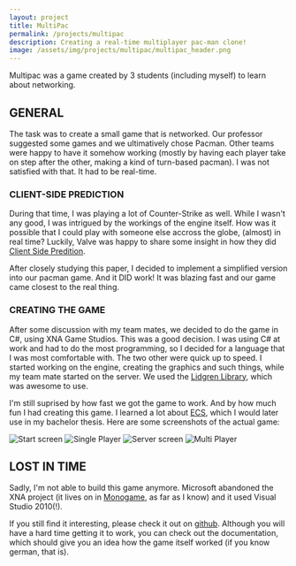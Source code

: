 ```yaml
---
layout: project
title: MultiPac
permalink: /projects/multipac
description: Creating a real-time multiplayer pac-man clone!
image: /assets/img/projects/multipac/multipac_header.png
---
```

Multipac was a game created by 3 students (including myself) to learn about networking.

## GENERAL
The task was to create a small game that is networked. Our professor suggested some games and we ultimatively chose Pacman. Other teams were happy to have it somehow working (mostly by having each player take on step after the other, making a kind of turn-based pacman). I was not satisfied with that. It had to be real-time.

### CLIENT-SIDE PREDICTION
During that time, I was playing a lot of Counter-Strike as well. While I wasn't any good, I was intrigued by the workings of the engine itself. How was it possible that I could play with someone else accross the globe, (almost) in real time?
Luckily, Valve was happy to share some insight in how they did [Client Side Predition](https://developer.valvesoftware.com/wiki/Source_Multiplayer_Networking).

After closely studying this paper, I decided to implement a simplified version into our pacman game. And it DID work! It was blazing fast and our game came closest to the real thing.

### CREATING THE GAME
After some discussion with my team mates, we decided to do the game in C#, using XNA Game Studios. This was a good decision. I was using C# at work and had to do the most programming, so I decided for a language that I was most comfortable with. The two other were quick up to speed.
I started working on the engine, creating the graphics and such things, while my team mate started on the server. We used the [Lidgren Library](https://github.com/lidgren/lidgren-network-gen3), which was awesome to use.

I'm still suprised by how fast we got the game to work. And by how much fun I had creating this game. I learned a lot about [ECS](https://en.wikipedia.org/wiki/Entity%E2%80%93component%E2%80%93system), which I would later use in my bachelor thesis.
Here are some screenshots of the actual game:

![Start screen]({{site.url}}/assets/img/projects/multipac/start_screen.png)
![Single Player]({{site.url}}/assets/img/projects/multipac/single_player.png)
![Server screen]({{site.url}}/assets/img/projects/multipac/server_screen.png)
![Multi Player]({{site.url}}/assets/img/projects/multipac/multi_player.png)

## LOST IN TIME
Sadly, I'm not able to build this game anymore. Microsoft abandoned the XNA project (it lives on in [Monogame](http://www.monogame.net/), as far as I know) and it used Visual Studio 2010(!).

If you still find it interesting, please check it out on [github](https://github.com/Rosthouse/Multi-Pac). Although you will have a hard time getting it to work, you can check out the documentation, which should give you an idea how the game itself worked (if you know german, that is).